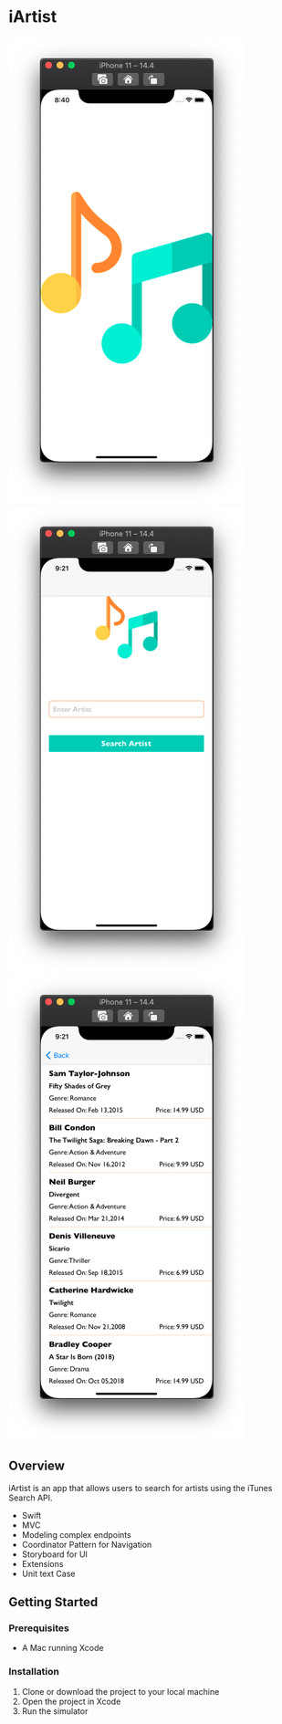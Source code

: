 # iArtist

![ScreenShot](https://github.com/komalhs/iArtist/blob/main/iArtist/App%20Screenshot/LaunchScreen.png)
![ScreenShot](https://github.com/komalhs/iArtist/blob/main/iArtist/App%20Screenshot/SearchScreen.png)
![ScreenShot](https://github.com/komalhs/iArtist/blob/main/iArtist/App%20Screenshot/TrackList.png)


## Overview

iArtist is an app that allows users to search for artists using the iTunes Search API.
- Swift
- MVC
- Modeling complex endpoints
- Coordinator Pattern for Navigation
- Storyboard for UI
- Extensions
- Unit text Case

## Getting Started

### Prerequisites

- A Mac running Xcode

### Installation

1. Clone or download the project to your local machine
2. Open the project in Xcode
3. Run the simulator
